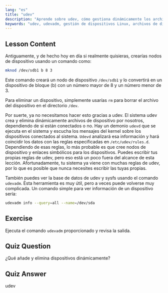 ```yaml
---
lang: "es"
title: "udev"
description: "Aprende sobre udev, cómo gestiona dinámicamente los archivos de dispositivo de Linux y usa udevadm. Comprende la creación de nodos de dispositivo para principiantes."
keywords: "udev, udevadm, gestión de dispositivos Linux, archivos de dispositivo, tutorial de Linux, Linux para principiantes, reglas de udev, guía de Linux"
---
```


## Lesson Content

Antiguamente, y de hecho hoy en día si realmente quisieras, crearías nodos de dispositivo usando un comando como:

```bash
mknod /dev/sdb1 b 8 3
```

Este comando creará un nodo de dispositivo `/dev/sdb1` y lo convertirá en un dispositivo de bloque (b) con un número mayor de 8 y un número menor de 3.

Para eliminar un dispositivo, simplemente usarías `rm` para borrar el archivo del dispositivo en el directorio `/dev`.

Por suerte, ya no necesitamos hacer esto gracias a udev. El sistema udev crea y elimina dinámicamente archivos de dispositivo por nosotros, dependiendo de si están conectados o no. Hay un demonio `udevd` que se ejecuta en el sistema y escucha los mensajes del kernel sobre los dispositivos conectados al sistema. `Udevd` analizará esa información y hará coincidir los datos con las reglas especificadas en `/etc/udev/rules.d`. Dependiendo de esas reglas, lo más probable es que cree nodos de dispositivo y enlaces simbólicos para los dispositivos. Puedes escribir tus propias reglas de udev, pero eso está un poco fuera del alcance de esta lección. Afortunadamente, tu sistema ya viene con muchas reglas de udev, por lo que es posible que nunca necesites escribir las tuyas propias.

También puedes ver la base de datos de udev y sysfs usando el comando `udevadm`. Esta herramienta es muy útil, pero a veces puede volverse muy complicada. Un comando simple para ver información de un dispositivo sería:

```bash
udevadm info --query=all --name=/dev/sda
```

## Exercise

Ejecuta el comando `udevadm` proporcionado y revisa la salida.

## Quiz Question

¿Qué añade y elimina dispositivos dinámicamente?

## Quiz Answer

udev
